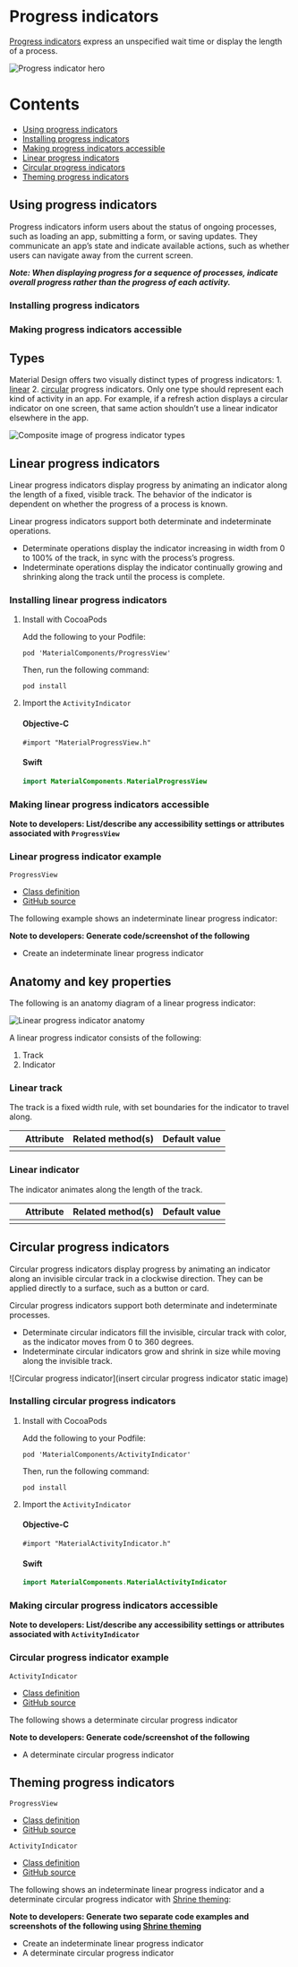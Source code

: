 <!--docs:
title: "Material progress indicators"
layout: detail
section: components
excerpt: "Progress indicators express an unspecified wait time or display the length of a process."
iconId: 
path: /catalog/material-progress-indicators/
-->

# Progress indicators

[Progress indicators](https://material.io/components/progress-indicators) express an unspecified wait time or display the length of a process.


![Progress indicator hero](assets/hero-1.gif)

# Contents

* [Using progress indicators](#using-progress-indicators)
* [Installing progress indicators](#installing-progress-indicators)
* [Making progress indicators accessible](#making-progress-indicators-accessible)
* [Linear progress indicators](#linear-progress-indicators)
* [Circular progress indicators](#circular-progress-indicators)
* [Theming progress indicators](#theming-progress-indicators)

## Using progress indicators

Progress indicators inform users about the status of ongoing processes, such as loading an app, submitting a form, or saving updates. They communicate an app’s state and indicate available actions, such as whether users can navigate away from the current screen.



_**Note: When displaying progress for a sequence of processes, indicate overall progress rather than the progress of each activity.**_

### Installing progress indicators

### Making progress indicators accessible

## Types

Material Design offers two visually distinct types of progress indicators:  1. [linear](#linear-progress-indicators) 2. [circular](#circular-progress-indicators) progress indicators. Only one type should represent each kind of activity in an app. For example, if a refresh action displays a circular indicator on one screen, that same action shouldn’t use a linear indicator elsewhere in the app.

![Composite image of progress indicator types](assets/composite-1.gif)

## Linear progress indicators

Linear progress indicators display progress by animating an indicator along the length of a fixed, visible track. The behavior of the indicator is dependent on whether the progress of a process is known.


Linear progress indicators support both determinate and indeterminate operations.
* Determinate operations display the indicator increasing in width from 0 to 100% of the track, in sync with the process’s progress.
* Indeterminate operations display the indicator continually growing and shrinking along the track until the process is complete.


### Installing linear progress indicators

1. Install with CocoaPods

    Add the following to your Podfile:
    ```
    pod 'MaterialComponents/ProgressView'
    ```

    Then, run the following command:
    ```
    pod install
    ```
1. Import the `ActivityIndicator`

    <!--<div class="material-code-render" markdown="1">-->

    #### Objective-C
    ```objc
    #import "MaterialProgressView.h"
    ```
    #### Swift
    ```swift
    import MaterialComponents.MaterialProgressView
    ```
    <!--</div>-->


### Making linear progress indicators accessible

**Note to developers: List/describe any accessibility settings or attributes associated with `ProgressView`**



### Linear progress indicator example


`ProgressView`
* [Class definition](https://material.io/components/ios/catalog/progress-indicators/progress-views/api-docs/Classes/MDCProgressView.html)
* [GitHub source](https://github.com/material-components/material-components-ios/tree/develop/components/ProgressView)

The following example shows an indeterminate linear progress indicator:

**Note to developers: Generate code/screenshot of the following**
* Create an indeterminate linear progress indicator



## Anatomy and key properties

The following is an anatomy diagram of a linear progress indicator:

![Linear progress indicator anatomy](assets/LinearProgress_anatomy.png)

A linear progress indicator consists of the following:
1. Track
2. Indicator

### Linear track
The track is a fixed width rule, with set boundaries for the indicator to travel along.

&nbsp;         | Attribute                | Related method(s)                 | Default value
-------------- | ------------------------ | --------------------------------- | -------------
 | | |

### Linear indicator
The indicator animates along the length of the track.

&nbsp;         | Attribute                | Related method(s)                 | Default value
-------------- | ------------------------ | --------------------------------- | -------------
 | | |

## Circular progress indicators

Circular progress indicators display progress by animating an indicator along an invisible circular track in a clockwise direction. They can be applied directly to a surface, such as a button or card.


Circular progress indicators support both determinate and indeterminate processes.
* Determinate circular indicators fill the invisible, circular track with color, as the indicator moves from 0 to 360 degrees.
* Indeterminate circular indicators grow and shrink in size while moving along the invisible track.

![Circular progress indicator](insert circular progress indicator static image)

### Installing circular progress indicators

1. Install with CocoaPods

    Add the following to your Podfile:
    ```
    pod 'MaterialComponents/ActivityIndicator'
    ```

    Then, run the following command:
    ```
    pod install
    ```
1. Import the `ActivityIndicator`

    <!--<div class="material-code-render" markdown="1">-->

    #### Objective-C
    ```objc
    #import "MaterialActivityIndicator.h"
    ```
    #### Swift
    ```swift
    import MaterialComponents.MaterialActivityIndicator
    ```
    <!--</div>-->


### Making circular progress indicators accessible

**Note to developers: List/describe any accessibility settings or attributes associated with `ActivityIndicator`**



### Circular progress indicator example


`ActivityIndicator`
* [Class definition](https://material.io/develop/ios/components/progress-indicators/activity-indicators/api-docs/Classes/MDCActivityIndicator.html)
* [GitHub source](https://github.com/material-components/material-components-ios/tree/develop/components/ActivityIndicator)

The following shows a determinate circular progress indicator

**Note to developers: Generate code/screenshot of the following**
* A determinate circular progress indicator

## Theming progress indicators

`ProgressView`
* [Class definition](https://material.io/components/ios/catalog/progress-indicators/progress-views/api-docs/Classes/MDCProgressView.html)
* [GitHub source](https://github.com/material-components/material-components-ios/tree/develop/components/ProgressView)

`ActivityIndicator`
* [Class definition](https://material.io/develop/ios/components/progress-indicators/activity-indicators/api-docs/Classes/MDCActivityIndicator.html)
* [GitHub source](https://github.com/material-components/material-components-ios/tree/develop/components/ActivityIndicator)


The following shows an indeterminate linear progress indicator and a determinate circular progress indicator with [Shrine theming](https://material.io/design/material-studies/shrine.html):

**Note to developers: Generate two separate code examples and screenshots of the following using [Shrine theming](https://material.io/design/material-studies/shrine.html)**
* Create an indeterminate linear progress indicator
* A determinate circular progress indicator

